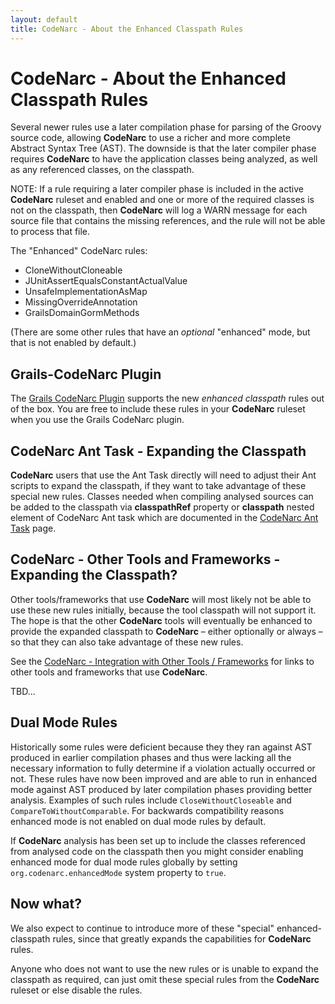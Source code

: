 ```yaml
---
layout: default
title: CodeNarc - About the Enhanced Classpath Rules
---  
```


# CodeNarc - About the Enhanced Classpath Rules

Several newer rules use a later compilation phase for parsing of the Groovy source code,
allowing **CodeNarc** to use a richer and more complete Abstract Syntax Tree (AST). The
downside is that the later compiler phase requires **CodeNarc** to have the application classes
being analyzed, as well as any referenced classes, on the classpath.

NOTE: If a rule requiring a later compiler phase is included in the active **CodeNarc** ruleset and
enabled and one or more of the required classes is not on the classpath, then **CodeNarc** will
log a WARN message for each source file that contains the missing references, and the rule will not
be able to process that file. 

The "Enhanced" CodeNarc rules:
 * CloneWithoutCloneable
 * JUnitAssertEqualsConstantActualValue
 * UnsafeImplementationAsMap
 * MissingOverrideAnnotation
 * GrailsDomainGormMethods

(There are some other rules that have an *optional* "enhanced" mode, but that is not enabled by default.)

## Grails-CodeNarc Plugin

The [Grails CodeNarc Plugin](http://www.grails.org/plugin/codenarc/) supports the new *enhanced classpath*
rules out of the box. You are free to include these rules in your **CodeNarc** ruleset when you use the
Grails CodeNarc plugin.


## CodeNarc Ant Task - Expanding the Classpath

**CodeNarc** users that use the Ant Task directly will need to adjust their Ant scripts to expand
the classpath, if they want to take advantage of these special new rules. Classes needed when compiling analysed
sources can be added to the classpath via **classpathRef** property or **classpath** nested element of CodeNarc Ant
task which are documented in the [CodeNarc Ant Task](./codenarc-ant-task.html) page.


## CodeNarc - Other Tools and Frameworks - Expanding the Classpath?


Other tools/frameworks that use **CodeNarc** will most likely not be able to use these new rules
initially, because the tool classpath will not support it. The hope is that the other **CodeNarc**
tools will eventually be enhanced to provide the expanded classpath to **CodeNarc** – either optionally
or always – so that they can also take advantage of these new rules.

See the [CodeNarc - Integration with Other Tools / Frameworks](./codenarc-other-tools-frameworks.html) for
links to other tools and frameworks that use **CodeNarc**.

TBD...

## Dual Mode Rules

Historically some rules were deficient because they they ran against AST produced in earlier compilation phases and
thus were lacking all the necessary information to fully determine if a violation actually occurred or not. These
rules have now been improved and are able to run in enhanced mode against AST produced by later compilation phases
providing better analysis. Examples of such rules include `CloseWithoutCloseable` and
`CompareToWithoutComparable`. For backwards compatibility reasons enhanced mode is not enabled on dual mode rules
by default.

If **CodeNarc** analysis has been set up to include the classes referenced from analysed code on the classpath then
you might consider enabling enhanced mode for dual mode rules globally by setting `org.codenarc.enhancedMode`
system property to `true`.

## Now what?

We also expect to continue to introduce more of these "special" enhanced-classpath rules, since
that greatly expands the capabilities for **CodeNarc** rules.

Anyone who does not want to use the new rules or is unable to expand the classpath as required,
can just omit these special rules from the **CodeNarc** ruleset or else disable the rules.
